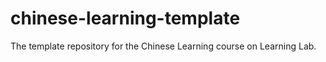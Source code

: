# chinese-learning-template
The template repository for the Chinese Learning course on Learning Lab.
